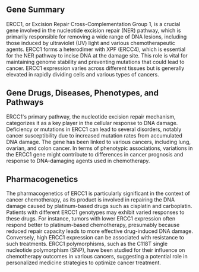 ## Gene Summary
ERCC1, or Excision Repair Cross-Complementation Group 1, is a crucial gene involved in the nucleotide excision repair (NER) pathway, which is primarily responsible for removing a wide range of DNA lesions, including those induced by ultraviolet (UV) light and various chemotherapeutic agents. ERCC1 forms a heterodimer with XPF (ERCC4), which is essential for the NER pathway to incise DNA at the damage site. This role is vital for maintaining genome stability and preventing mutations that could lead to cancer. ERCC1 expression varies across different tissues but is generally elevated in rapidly dividing cells and various types of cancers.

## Gene Drugs, Diseases, Phenotypes, and Pathways
ERCC1's primary pathway, the nucleotide excision repair mechanism, categorizes it as a key player in the cellular response to DNA damage. Deficiency or mutations in ERCC1 can lead to several disorders, notably cancer susceptibility due to increased mutation rates from accumulated DNA damage. The gene has been linked to various cancers, including lung, ovarian, and colon cancer. In terms of phenotypic associations, variations in the ERCC1 gene might contribute to differences in cancer prognosis and response to DNA-damaging agents used in chemotherapy.

## Pharmacogenetics
The pharmacogenetics of ERCC1 is particularly significant in the context of cancer chemotherapy, as its product is involved in repairing the DNA damage caused by platinum-based drugs such as cisplatin and carboplatin. Patients with different ERCC1 genotypes may exhibit varied responses to these drugs. For instance, tumors with lower ERCC1 expression often respond better to platinum-based chemotherapy, presumably because reduced repair capacity leads to more effective drug-induced DNA damage. Conversely, high ERCC1 expression can be associated with resistance to such treatments. ERCC1 polymorphisms, such as the C118T single nucleotide polymorphism (SNP), have been studied for their influence on chemotherapy outcomes in various cancers, suggesting a potential role in personalized medicine strategies to optimize cancer treatment.